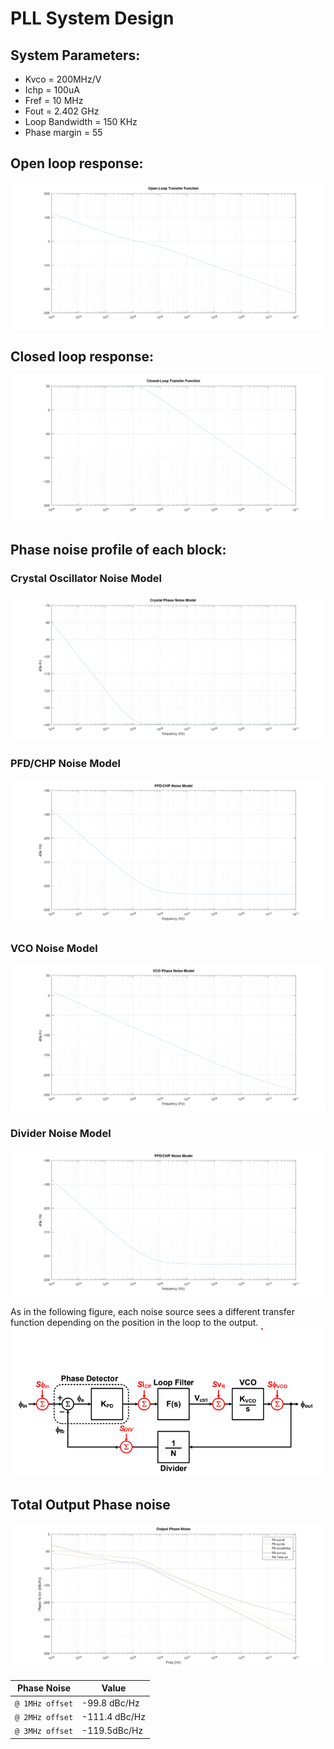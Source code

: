 # PLL System Design

## System Parameters:
* Kvco = 200MHz/V
* Ichp = 100uA
* Fref = 10 MHz
* Fout = 2.402 GHz
* Loop Bandwidth = 150 KHz
* Phase margin = 55

## Open loop response:

![Open loop response](images/OL_Tf.png)

## Closed loop response:

![Closed loop response](images/CL_Tf.png)

## Phase noise profile of each block:

### Crystal Oscillator Noise Model
![Crystal Oscillator Noise Model](images/Crystal_PN_Model.png)

### PFD/CHP Noise Model
![PFD/CHP Noise Model](images/PFDCHP_PN_Model.png)

### VCO Noise Model
![VCO Noise Model](images/VCO_PN_Model.png)

### Divider Noise Model
![Divider Noise Model](images/PFDCHP_PN_Model.png)

As in the following figure, each noise source sees a different transfer function depending on the position in the loop to the output.
![Linearized_Model](images/Linearized_Model.png)

## Total Output Phase noise
![Total_out_PN](images/Total_out_PN.png)

| Phase Noise | Value |
| --- | --- |
| `@ 1MHz offset` |-99.8 dBc/Hz |
| `@ 2MHz offset` |-111.4 dBc/Hz|
| `@ 3MHz offset` |-119.5dBc/Hz |
